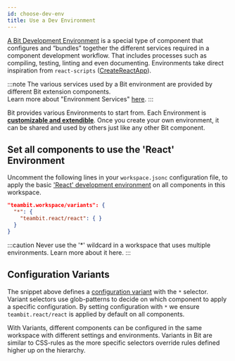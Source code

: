```yaml
---
id: choose-dev-env
title: Use a Dev Environment
---
```


[A Bit Development Environment](/docs/environments/overview) is a special type of component that configures and “bundles” together the different services required in a component development workflow.
That includes processes such as compiling, testing, linting and even documenting. Environments take direct inspiration from `react-scripts` ([CreateReactApp](https://github.com/facebook/create-react-app)).

:::note
The various services used by a Bit environment are provided by different Bit extension components.  
Learn more about "Environment Services" [here](/docs/environments/environment-services).
:::

Bit provides various Environments to start from. Each Environment is [**customizable and extendible**](/docs/environments/build-environment). Once you create your own environment, it can be shared and used by others just like any other Bit component.

## Set all components to use the 'React' Environment

Uncomment the following lines in your `workspace.jsonc` configuration file, to apply the basic ['React' development environment](/docs/react/overview) on all components in this workspace.

```json title="workspace.jsonc"
"teambit.workspace/variants": {
  "*": {
    "teambit.react/react": { }
  }
}
```

:::caution
Never use the '\*' wildcard in a workspace that uses multiple environments. Learn more about it here.
:::

## Configuration Variants

The snippet above defines a [configuration variant](/docs/workspace/cascading-rules) with the `*` selector. Variant selectors use glob-patterns to decide on which component to apply a specific configuration. By setting configuration with `*` we ensure `teambit.react/react` is applied by default on all components.

With Variants, different components can be configured in the same workspace with different settings and environments.
Variants in Bit are similar to CSS-rules as the more specific selectors override rules defined higher up on the hierarchy.

